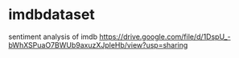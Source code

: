 # imdbdataset
sentiment analysis of imdb
https://drive.google.com/file/d/1DspU_-bWhXSPuaO7BWUb9axuzXJpleHb/view?usp=sharing
